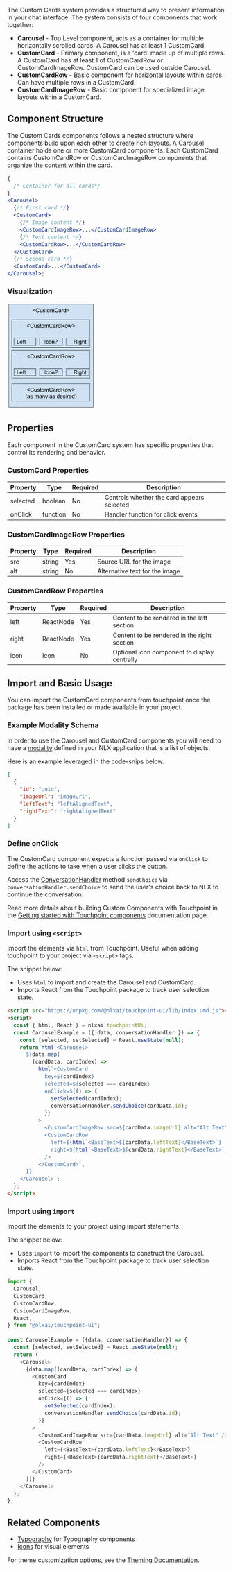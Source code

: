The Custom Cards system provides a structured way to present information in your chat interface. The system consists of four components that work together: 

- **Carousel** - Top Level component, acts as a container for multiple horizontally scrolled cards. A Carousel has at least 1 CustomCard.
- **CustomCard** - Primary component, is a 'card' made up of multiple rows. A CustomCard has at least 1 of CustomCardRow or CustomCardImageRow. CustomCard can be used outside Carousel.
- **CustomCardRow** - Basic component for horizontal layouts within cards. Can have multiple rows in a CustomCard.
- **CustomCardImageRow** - Basic component for specialized image layouts within a CustomCard.

## Component Structure

The Custom Cards components follows a nested structure where components build upon each other to create rich layouts. A Carousel container holds one or more CustomCard components. Each CustomCard contains CustomCardRow or CustomCardImageRow components that organize the content within the card.

```jsx
{
  /* Container for all cards*/
}
<Carousel>
  {/* First card */}
  <CustomCard>
    {/* Image content */}
    <CustomCardImageRow>...</CustomCardImageRow>
    {/* Text content */}
    <CustomCardRow>...</CustomCardRow>
  </CustomCard>
  {/* Second card */}
  <CustomCard>...</CustomCard>
</Carousel>;
```

### Visualization

<img src="/images/CustomCard-Touchpoint.svg" alt="Custom Card Diagram" style="max-width: 40%;">

## Properties

Each component in the CustomCard system has specific properties that control its rendering and behavior.

### CustomCard Properties

| Property | Type     | Required | Description                                |
| -------- | -------- | -------- | ------------------------------------------ |
| selected | boolean  | No       | Controls whether the card appears selected |
| onClick  | function | No       | Handler function for click events          |

### CustomCardImageRow Properties

| Property | Type   | Required | Description                    |
| -------- | ------ | -------- | ------------------------------ |
| src      | string | Yes      | Source URL for the image       |
| alt      | string | No       | Alternative text for the image |

### CustomCardRow Properties

| Property | Type      | Required | Description                                  |
| -------- | --------- | -------- | -------------------------------------------- |
| left     | ReactNode | Yes      | Content to be rendered in the left section   |
| right    | ReactNode | Yes      | Content to be rendered in the right section  |
| icon     | Icon      | No       | Optional icon component to display centrally |

## Import and Basic Usage

You can import the CustomCard components from touchpoint once the package has been installed or made available in your project.

### Example Modality Schema

In order to use the Carousel and CustomCard components you will need to have a [modality](https://docs.studio.nlx.ai/1-build/resources/modalities) defined in your NLX application that is a list of objects.

Here is an example leveraged in the code-snips below.

```json
[
  {
    "id": "uuid",
    "imageUrl": "imageUrl",
    "leftText": "leftAlignedText",
    "rightText": "rightAlignedText"
  }
]
```

### Define onClick

The CustomCard component expects a function passed via `onClick` to define the actions to take when a user clicks the button.

Access the [ConversationHandler](/headless-api-reference#interface-conversationhandler) method `sendChoice` via `conversationHandler.sendChoice` to send the user's choice back to NLX to continue the conversation.

Read more details about building Custom Components with Touchpoint in the [Getting started with Touchpoint components](/touchpoint-components) documentation page.

### Import using `<script>`

Import the elements via `html` from Touchpoint. Useful when adding touchpoint to your project via `<script>` tags.

The snippet below:

- Uses `html` to import and create the Carousel and CustomCard.
- Imports React from the Touchpoint package to track user selection state.

```html
<script src="https://unpkg.com/@nlxai/touchpoint-ui/lib/index.umd.js"></script>
<script>
  const { html, React } = nlxai.touchpointUi;
  const CarouselExample = ({ data, conversationHandler }) => {
    const [selected, setSelected] = React.useState(null);
    return html`<Carousel>
      ${data.map(
        (cardData, cardIndex) =>
          html`<CustomCard
            key=${cardIndex}
            selected=${selected === cardIndex}
            onClick=${() => {
              setSelected(cardIndex);
              conversationHandler.sendChoice(cardData.id);
            }}
          >
            <CustomCardImageRow src=${cardData.imageUrl} alt="Alt Text" />
            <CustomCardRow
              left=${html`<BaseText>${cardData.leftText}</BaseText>`}
              right=${html`<BaseText>${cardData.rightText}</BaseText>`}
            />
          </CustomCard>`,
      )}
    </Carousel>`;
  };
</script>
```

### Import using `import`

Import the elements to your project using import statements.

The snippet below:

- Uses `import` to import the components to construct the Carousel.
- Imports React from the Touchpoint package to track user selection state.

```javascript
import {
  Carousel,
  CustomCard,
  CustomCardRow,
  CustomCardImageRow,
  React,
} from "@nlxai/touchpoint-ui";

const CarouselExample = ({data, conversationHandler}) => {
  const [selected, setSelected] = React.useState(null);
  return (
    <Carousel>
      {data.map((cardData, cardIndex) => (
        <CustomCard
          key={cardIndex}
          selected={selected === cardIndex}
          onClick={() => {
            setSelected(cardIndex);
            conversationHandler.sendChoice(cardData.id);
          }}
        >
          <CustomCardImageRow src={cardData.imageUrl} alt="Alt Text" />
          <CustomCardRow
            left={<BaseText>{cardData.leftText}</BaseText>}
            right={<BaseText>{cardData.rightText}</BaseText>}
          />
        </CustomCard>
      ))}
    </Carousel>
  );
};
```

## Related Components

- [Typography](/touchpoint-Typography) for Typography components
- [Icons](/touchpoint-Icons) for visual elements

For theme customization options, see the [Theming Documentation](/touchpoint-ui-theming).
